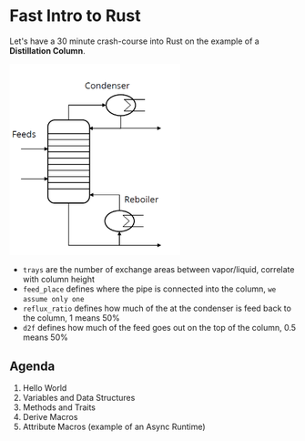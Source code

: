 # Fast Intro to Rust

Let's have a 30 minute crash-course into Rust on the example of a **Distillation Column**.

<img src="distillation_column.PNG" width="300px" />

- `trays` are the number of exchange areas between vapor/liquid, correlate with column height
- `feed_place` defines where the pipe is connected into the column, `we assume only one`
- `reflux_ratio` defines how much of the at the condenser is feed back to the column, 1 means 50%
- `d2f` defines how much of the feed goes out on the top of the column, 0.5 means 50%

## Agenda

1. Hello World
2. Variables and Data Structures
3. Methods and Traits
4. Derive Macros
5. Attribute Macros (example of an Async Runtime)

